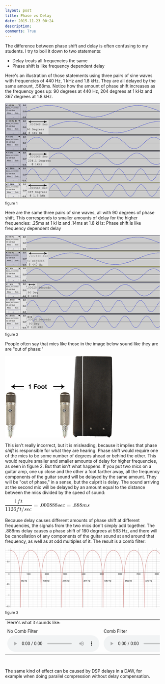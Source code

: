 ```yaml
---
layout: post
title: Phase vs Delay
date: 2015-11-23 00:24 
description:  
comments: True
---
```


The difference between phase shift and delay is often confusing to my students. I try to boil it down to two statements:

* Delay treats all frequencies the same
* Phase shift is like frequency dependent delay
 
Here's an illustration of those statements using three pairs of sine waves with frequencies of 440 Hz, 1 kHz and 1.8 kHz. They are all delayed by the same amount, .568ms. Notice how the amount of phase shift increases as the frequency goes up: 90 degrees  at 440 Hz, 204 degrees at 1 kHz and 367 degrees at 1.8 kHz.
 
![EqualDelaySm.jpg](/img/phase/EqualDelaySm.jpg)<sub>figure 1</sub>


Here are the same three pairs of sine waves, all with 90 degrees of phase shift. This corresponds to smaller amounts of delay for the higher frequencies: .25ms at 1 kHz and .14ms at 1.8 kHz: Phase shift is like frequency dependent delay

![EqualPhaseSm.jpg](/img/phase/EqualPhaseSm.jpg)<sub>figure 2</sub>

People often say that mics like those in the image below sound like they are are "out of phase:"

![mic setup](/img/phase/amp.jpg)

This isn't really incorrect, but it is misleading, because it implies that phase *shift* is responsible for what they are hearing. Phase shift would require one of the mics to be some number of degrees ahead or behind the other. This would require smaller and smaller amounts of delay for higher frequencies, as seen in figure 2. But that isn't what happens. If you put two mics on a guitar amp, one up close and the other a foot farther away, all the frequency components of the guitar sound will be delayed by the same amount. They will be "out of phase," in a sense, but the culprit is delay. The sound arriving at the second mic will be delayed by an amount equal to the distance between the mics divided by the speed of sound:

![.888ms](/img/phase/equation.gif)

Because delay causes different amounts of phase shift at different frequencies, the signals from the two mics don't simply add together. The .888ms delay causes a phase shift of 180 degrees at 563 Hz, and there will be cancellation of any components of the guitar sound at and around that frequency, as well as at odd multiples of it. The result is a comb filter:

![combGraph.jpg](/img/phase/combGraph.jpg)<sub>figure 3</sub>

<table>
<tr><td>Here's what it sounds like:</td><td></td></tr>
<tr><td></td><td></td></tr>
<tr><td>No Comb Filter</td><td>Comb Filter</td></tr>
<tr><td><audio controls>
<source src="/audio/drumsNoComb.mp3" type="audio/mp3">
Your browser does not support the audio tag.
</audio>
</td><td><audio controls>
<source src="/audio/drumsComb.mp3" type="audio/mp3">
Your browser does not support the audio tag.
</audio></td></tr></table>
<br/>

The same kind of effect can be caused by DSP delays in a DAW, for example when doing parallel compression without delay compensation. 

